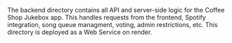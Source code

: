 The backend directory contains all API and server-side logic for the Coffee Shop Jukebox app. This handles requests from the frontend, Spotify integration, song queue managment, voting, admin restrictions, etc. This directory is deployed as a Web Service on render.